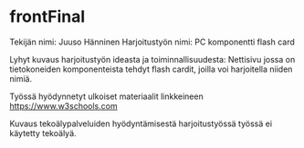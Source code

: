 # frontFinal

Tekijän nimi: Juuso Hänninen
Harjoitustyön nimi: PC komponentti flash card

Lyhyt kuvaus harjoitustyön ideasta ja toiminnallisuudesta:
Nettisivu jossa on tietokoneiden komponenteista tehdyt flash cardit, joilla voi harjoitella niiden nimiä.

Työssä hyödynnetyt ulkoiset materiaalit linkkeineen
https://www.w3schools.com

Kuvaus tekoälypalveluiden hyödyntämisestä harjoitustyössä
työssä ei käytetty tekoälyä.

